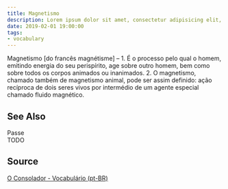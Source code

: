 ```yaml
---
title: Magnetismo
description: Lorem ipsum dolor sit amet, consectetur adipisicing elit, sed do eiusmod tempor incididunt ut labore et dolore magna aliqua.  TODO
date: 2019-02-01 19:00:00
tags:
- vocabulary
---
```


Magnetismo [do francês magnétisme] – 1. É o processo pelo qual o homem, emitindo energia do seu perispírito, age sobre outro homem, bem como sobre todos os corpos animados ou inanimados. 2. O magnetismo, chamado também de magnetismo animal, pode ser assim definido: ação recíproca de dois seres vivos por intermédio de um agente especial chamado fluido magnético.

## See Also
Passe  
TODO

## Source
[O Consolador - Vocabulário (pt-BR)](http://www.oconsolador.com.br/linkfixo/vocabulario/principal.html)


